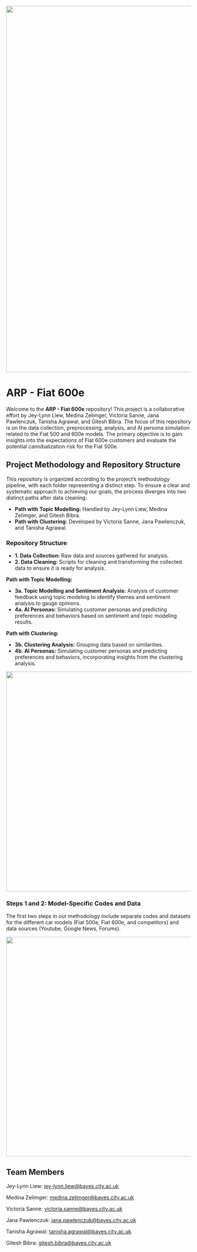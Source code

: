 <p align="center">
  <img src="https://github.com/user-attachments/assets/e40bf7b6-77b1-43c6-9c76-cfbd401c41c0" width="1000" />
</p>

# ARP - Fiat 600e

Welcome to the **ARP - Fiat 600e** repository! This project is a collaborative effort by Jey-Lynn Liew, Medina Zelimger, Victoria Sanne, Jana Pawlenczuk, Tanisha Agrawal, and Gitesh Bibra. The focus of this repository is on the data collection, preprocessing, analysis, and AI persona simulation related to the Fiat 500 and 600e models. The primary objective is to gain insights into the expectations of Fiat 600e customers and evaluate the potential cannibalization risk for the Fiat 500e.

## Project Methodology and Repository Structure

This repository is organized according to the project’s methodology pipeline, with each folder representing a distinct step. To ensure a clear and systematic approach to achieving our goals, the process diverges into two distinct paths after data cleaning:

- **Path with Topic Modelling:** Handled by Jey-Lynn Liew, Medina Zelimger, and Gitesh Bibra.
- **Path with Clustering:** Developed by Victoria Sanne, Jana Pawlenczuk, and Tanisha Agrawal.

### Repository Structure

- **1. Data Collection:** Raw data and sources gathered for analysis.
- **2. Data Cleaning:** Scripts for cleaning and transforming the collected data to ensure it is ready for analysis.

**Path with Topic Modelling:**
- **3a. Topic Modelling and Sentiment Analysis:** Analysis of customer feedback using topic modeling to identify themes and sentiment analysis to gauge opinions.
- **4a. AI Personas:** Simulating customer personas and predicting preferences and behaviors based on sentiment and topic modeling results.

**Path with Clustering:**
- **3b. Clustering Analysis:** Grouping data based on similarities.
- **4b. AI Personas:** Simulating customer personas and predicting preferences and behaviors, incorporating insights from the clustering analysis.

<p align="center">
  <img src="https://github.com/user-attachments/files/16754160/ARP-15.pdf" width="600" />
</p>

### Steps 1 and 2: Model-Specific Codes and Data

The first two steps in our methodology include separate codes and datasets for the different car models (Fiat 500e, Fiat 600e, and competitors) and data sources (Youtube, Google News, Forums).

<p align="center">
  <img src="https://github.com/user-attachments/assets/98801ba0-a0b0-45b3-8ed7-a4311a2e92bf" width="600" />
</p>


## Team Members

Jey-Lynn Liew: jey-lynn.liew@bayes.city.ac.uk

Medina Zelimger: medina.zelimger@bayes.city.ac.uk

Victoria Sanne: victoria.sanne@bayes.city.ac.uk

Jana Pawlenczuk: jana.pawlenczuk@bayes.city.ac.uk

Tanisha Agrawal: tanisha.agrawal@bayes.city.ac.uk

Gitesh Bibra: gitesh.bibra@bayes.city.ac.uk
